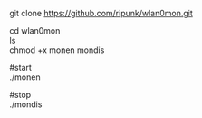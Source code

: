 git clone https://github.com/ripunk/wlan0mon.git

cd wlan0mon          
ls         
chmod +x monen mondis      

#start     
./monen      

#stop      
./mondis      
